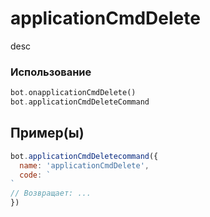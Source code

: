 # applicationCmdDelete
desc
### Использование
```php
bot.onapplicationCmdDelete()
bot.applicationCmdDeleteCommand
```
## Пример(ы)

```javascript
bot.applicationCmdDeletecommand({
  name: 'applicationCmdDelete',
  code: `
`
// Возвращает: ...
})
```